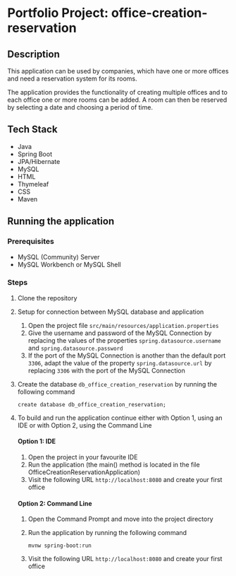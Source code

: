 # Portfolio Project: office-creation-reservation

## Description
This application can be used by companies, which have one or more offices 
and need a reservation system for its rooms.

The application provides the functionality of creating multiple offices and
to each office one or more rooms can be added. A room can then be reserved by 
selecting a date and choosing a period of time.

## Tech Stack
- Java
- Spring Boot
- JPA/Hibernate
- MySQL
- HTML
- Thymeleaf
- CSS
- Maven

## Running the application
### Prerequisites
- MySQL (Community) Server
- MySQL Workbench or MySQL Shell

### Steps
1. Clone the repository
2. Setup for connection between MySQL database and application
   1. Open the project file `src/main/resources/application.properties`
   2. Give the username and password of the MySQL Connection by replacing the values of the
      properties `spring.datasource.username` and `spring.datasource.password`
   3. If the port of the MySQL Connection is another than the default port `3306`, adapt the value
      of the property `spring.datasource.url` by replacing `3306` with the port of the MySQL Connection
3. Create the database `db_office_creation_reservation` by running the following command

       create database db_office_creation_reservation;
4. To build and run the application continue either with Option 1, using an IDE or with Option 2, using
   the Command Line

   #### Option 1: IDE
      1. Open the project in your favourite IDE
      2. Run the application (the main() method is located in the file OfficeCreationReservationApplication)
      3. Visit the following URL `http://localhost:8080` and create your first office

   #### Option 2: Command Line
      1. Open the Command Prompt and move into the project directory
      2. Run the application by running the following command 

             mvnw spring-boot:run
      3. Visit the following URL `http://localhost:8080` and create your first office
